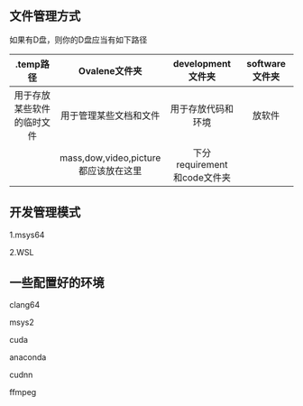 ## 文件管理方式

如果有D盘，则你的D盘应当有如下路径

|            .temp路径            |               Ovalene文件夹               |         development文件夹         | software文件夹 |
| :------------------------------: | :----------------------------------------: | :-------------------------------: | :------------: |
| 用于存放某些软件<br />的临时文件 |           用于管理某些文档和文件           |        用于存放代码和环境        |     放软件     |
|                                  | mass,dow,video,picture<br />都应该放在这里 | 下分requirement<br />和code文件夹 |                |

## 开发管理模式

1.msys64

2.WSL

## 一些配置好的环境

clang64

msys2

cuda

anaconda

cudnn

ffmpeg
